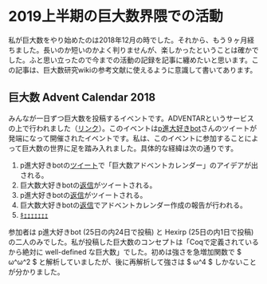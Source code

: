 # 2019上半期の巨大数界隈での活動

私が巨大数をやり始めたのは2018年12月の時でした。それから、もう９ヶ月経ちました。長いのか短いのかよく判りませんが、楽しかったということは確かでした。ふと思い立ったので今までの活動の記録を記事に纏めたいと思います。この記事は、巨大数研究wikiの参考文献に使えるように意識して書いてあります。

## 巨大数 Advent Calendar 2018

みんなが一日ずつ巨大数を投稿するイベントです。ADVENTARというサービスの上で行われました（[リンク](https://adventar.org/calendars/3314)）。このイベントは[p進大好きbot](https://twitter.com/non_archimedean)さんのツイートが発端になって開催されたイベントです。私は、このイベントに参加することによって巨大数の世界に足を踏み入れました。具体的な経緯は次の通りです。

1. p進大好きbotの[ツイート](https://twitter.com/non_archimedean/status/1060365003297972224)で「巨大数アドベントカレンダー」のアイデアが出される。
1. 巨大数大好きbotの[返信](https://twitter.com/GoogologyBot/status/1060375254814478342)がツイートされる。
1. p進大好きbotの[返信](https://twitter.com/non_archimedean/status/1060385460059402240)がツイートされる。
1. 巨大数大好きbotの[返信](https://twitter.com/GoogologyBot/status/1060386621613199360)でアドベントカレンダー作成の報告が行われる。
1. [ｷｪｪｪｪｪｪｪ](https://twitter.com/non_archimedean/status/1060412474481008642)

参加者は p進大好きbot (25日の内24日で投稿) と Hexirp (25日の内1日で投稿) の二人のみでした。私が投稿した巨大数のコンセプトは「Coqで定義されているから絶対に well-defined な巨大数」でした。初めは強さを急増加関数で $ ω^ω^2 $ と解析していましたが、後に再解析して強さは $ ω^4 $ しかないことが分かりました。
